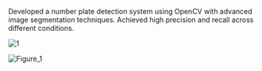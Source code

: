 Developed a number plate detection system using OpenCV with advanced image segmentation techniques. Achieved high precision and recall across different conditions.

![1](https://github.com/user-attachments/assets/cafc7b38-caa1-46b5-a809-4f397cd29457)

![Figure_1](https://github.com/user-attachments/assets/0390d988-3160-4887-9ae4-f7c41fbcae51)
